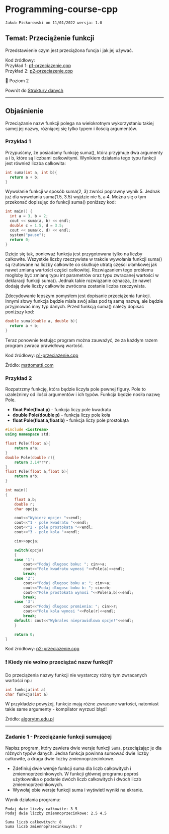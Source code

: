 # Programming-course-cpp

`Jakub Piskorowski on 11/01/2022 wersja: 1.0`

## Temat: Przeciążenie funkcji

Przedstawienie czym jest przeciążona funcja i jak jej używać.

Kod źródłowy: \
Przykład 1: [p1-przeciazenie.cpp](p1-przeciazenie.cpp) \
Przykład 2: [p2-przeciazenie.cpp](p2-przeciazenie.cpp)

&#x1F4D7; Poziom 2 

Powrót do [Struktury danych](/1-programowanie-strukturalne/1-3-struktury-danych/README.md)

---

## Objaśnienie

Przeciążanie nazw funkcji polega na wielokrotnym wykorzystaniu takiej samej jej nazwy, różniącej się tylko typem i ilością argumentów.

### Przykład 1

Przypuśćmy, że posiadamy funkcję suma(), która przyjmuje dwa argumenty a i b, które są liczbami całkowitymi. Wynikiem działania tego typu funkcji jest również liczba całkowita:

```cpp
int suma(int a, int b){
  return a + b;
}
```

Wywołanie funkcji w sposób suma(2, 3) zwróci poprawny wynik 5. Jednak już dla wywołania suma(1.5, 3.5) wyjdzie nie 5, a 4. Można się o tym przekonać dopisując do funkcji suma() poniższy kod:

```cpp
int main() {
  int a = 3, b = 2;
  cout << suma(a, b) << endl;
  double c = 1.5, d = 3.5;
  cout << suma(c, d) << endl;
  system("pause");
  return 0;
}
```

Dzieje się tak, ponieważ funkcja jest przygotowana tylko na liczby całkowite. Wszystkie liczby rzeczywiste w trakcie wywołania funkcji suma() są rzutowane na liczby całkowite co skutkuje utratą części ułamkowej jak nawet zmianą wartości części całkowitej. Rozwiązaniem tego problemu mogłoby być zmianę typu int parametrów oraz typu zwracanej wartości w deklaracji funkcji suma(). Jednak takie rozwiązanie oznacza, że nawet dodają dwie liczby całkowite zwrócona zostanie liczba rzeczywista.

Zdecydowanie lepszym pomysłem jest dopisanie przeciążenia funkcji. Innymi słowy funkcja będzie miała swój alias pod tą samą nazwą, ale będzie przyjmować inny typ danych. Przed funkcją suma() należy dopisać poniższy kod:

```cpp
double suma(double a, double b){
  return a + b;
}
```

Teraz ponownie testując program można zauważyć, że za każdym razem program zwraca prawidłową wartość.

Kod źródłowy: [p1-przeciazenie.cpp](p1-przeciazenie.cpp)

Źródło: [mattomatti.com](https://mattomatti.com/pl/cp11)

### Przykład 2

Rozpatrzmy funkcję, która będzie liczyła pole pewnej figury. Pole to uzależnimy od ilości argumentów i ich typów. Funkcja będzie nosiła nazwę Pole.

- **float Pole(float p)** - funkcja liczy pole kwadratu
- **double Pole(double p)** - funkcja liczy pole koła
- **float Pole(float a,float b)** - funkcja liczy pole prostokąta

```cpp
#include <iostream>
using namespace std;

float Pole(float a){
    return a*a;
}
double Pole(double r){
    return 3.14*r*r;
}
float Pole(float a,float b){
    return a*b;
}

int main()
{
    float a,b;
    double r;
    char opcja;

    cout<<"Wybierz opcje: "<<endl;
    cout<<"1 - pole kwadratu "<<endl;
    cout<<"2 - pole prostokata "<<endl;
    cout<<"3 - pole kola "<<endl;

    cin>>opcja;

    switch(opcja)
    {
    case '1':
        cout<<"Podaj dlugosc boku: "; cin>>a;
        cout<<"Pole kwadratu wynosi "<<Pole(a)<<endl;
        break;
    case '2':
        cout<<"Podaj dlugosc boku a: "; cin>>a;
        cout<<"Podaj dlugosc boku b: "; cin>>b;
        cout<<"Pole prostokata wynosi "<<Pole(a,b)<<endl;
        break;
    case '3':
        cout<<"Podaj dlugosc promienia: "; cin>>r;
        cout<<"Pole kola wynosi "<<Pole(r)<<endl;
        break;
    default: cout<<"Wybrales nieprawidlowa opcje!"<<endl;
    }

    return 0;
}
```

Kod źródłowy: [p2-przeciazenie.cpp](p2-przeciazenie.cpp)

### :exclamation: Kiedy nie wolno przeciążać nazw funkcji?

Do przeciążenia nazwy funkcji nie wystarczy  różny tym zwracanych wartości np.:

```cpp
int funkcja(int a)
char funkcja(int a)
```

W przykładzie powyżej, funkcje mają różne zwracane wartości, natomiast takie same argumenty - kompilator wyrzuci błąd!

Źródło: [algorytm.edu.pl](http://www.algorytm.edu.pl/funkcje-w-c/przecianie-nazw-funkcji.html)


---

### Zadanie 1 - Przeciążanie funkcji sumującej

Napisz program, który zawiera dwie wersje funkcji `Suma`, przeciążając je dla różnych typów danych. Jedna funkcja powinna sumować dwie liczby całkowite, a druga dwie liczby zmiennoprzecinkowe.

- Zdefiniuj dwie wersje funkcji suma dla liczb całkowitych i zmiennoprzecinkowych.
W funkcji głównej programu poproś użytkownika o podanie dwóch liczb całkowitych i dwóch liczb zmiennoprzecinkowych.
- Wywołaj obie wersje funkcji suma i wyświetl wyniki na ekranie.

Wynik działania programu:
``` text
Podaj dwie liczby całkowite: 3 5
Podaj dwie liczby zmiennoprzecinkowe: 2.5 4.5

Suma liczb całkowitych: 8
Suma liczb zmiennoprzecinkowych: 7
```